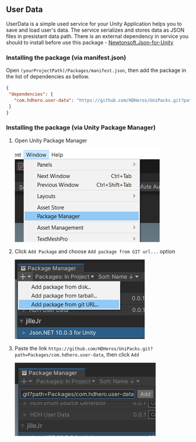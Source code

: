 ﻿## User Data
UserData is a simple used service for your Unity Application helps you to save and load user's data. The service serializes and stores data as JSON files in presistant data path.
There is an external dependency in service you should to install before use this package - [Newtonsoft.Json-for-Unity](https://github.com/jilleJr/Newtonsoft.Json-for-Unity#upm)

### Installing the package (via manifest.json)
Open `(yourProjectPath)/Packages/manifest.json`, then add the package in the list of dependencies as bellow.

 ```json
 {
  "dependencies": {
    "com.hdhero.user-data": "https://github.com/HDHeros/UniPacks.git?path=Packages/com.hdhero.user-data"
  }
}
```

### Installing the package (via Unity Package Manager)
1. Open Unity Package Manager
   
   ![](https://github.com/HDHeros/UniPacks/blob/main/Docs/UserData/userdata_install_viaupm_1.png)
2. Click `Add Package` and choose `Add package from GIT url...` option  
   
   ![](https://github.com/HDHeros/UniPacks/blob/main/Docs/UserData/userdata_install_viaupm_2.png)
3. Paste the link `https://github.com/HDHeros/UniPacks.git?path=Packages/com.hdhero.user-data`, then click `Add`  
   
   ![](https://github.com/HDHeros/UniPacks/blob/main/Docs/UserData/userdata_install_viaupm_3.png)